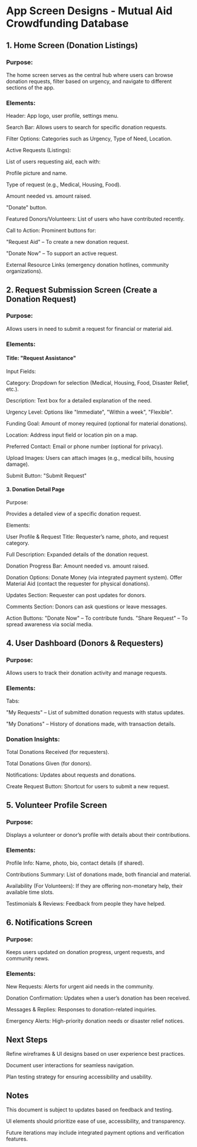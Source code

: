 # App Screen Designs - Mutual Aid Crowdfunding Database

## 1. Home Screen (Donation Listings)
### Purpose:
The home screen serves as the central hub where users can browse donation requests, filter based on urgency, and navigate to different sections of the app.

### Elements:
Header: App logo, user profile, settings menu.

Search Bar: Allows users to search for specific donation requests.

Filter Options: Categories such as Urgency, Type of Need, Location.

Active Requests (Listings):

List of users requesting aid, each with:

Profile picture and name.

Type of request (e.g., Medical, Housing, Food).

Amount needed vs. amount raised.

"Donate" button.

Featured Donors/Volunteers: List of users who have contributed recently.

Call to Action: Prominent buttons for:

"Request Aid" – To create a new donation request.

"Donate Now" – To support an active request.

External Resource Links (emergency donation hotlines, community organizations).

## 2. Request Submission Screen (Create a Donation Request)

### Purpose:

Allows users in need to submit a request for financial or material aid.

### Elements:

#### Title: "Request Assistance"

Input Fields:

Category: Dropdown for selection (Medical, Housing, Food, Disaster Relief, etc.).

Description: Text box for a detailed explanation of the need.

Urgency Level: Options like "Immediate", "Within a week", "Flexible".

Funding Goal: Amount of money required (optional for material donations).

Location: Address input field or location pin on a map.

Preferred Contact: Email or phone number (optional for privacy).

Upload Images: Users can attach images (e.g., medical bills, housing damage).

Submit Button: "Submit Request"

#### 3. Donation Detail Page

Purpose:

Provides a detailed view of a specific donation request.


Elements:

User Profile & Request Title: Requester’s name, photo, and request category.

Full Description: Expanded details of the donation request.

Donation Progress Bar: Amount needed vs. amount raised.

Donation Options:
Donate Money (via integrated payment system).
Offer Material Aid (contact the requester for physical donations).

Updates Section: Requester can post updates for donors.

Comments Section: Donors can ask questions or leave messages.

Action Buttons:
"Donate Now" – To contribute funds.
"Share Request" – To spread awareness via social media.

## 4. User Dashboard (Donors & Requesters)

### Purpose:
Allows users to track their donation activity and manage requests.

### Elements:

Tabs:

"My Requests" – List of submitted donation requests with status updates.

"My Donations" – History of donations made, with transaction details.

### Donation Insights:

Total Donations Received (for requesters).

Total Donations Given (for donors).

Notifications: Updates about requests and donations.

Create Request Button: Shortcut for users to submit a new request.

## 5. Volunteer Profile Screen

### Purpose:
Displays a volunteer or donor’s profile with details about their contributions.

### Elements:
Profile Info: Name, photo, bio, contact details (if shared).

Contributions Summary: List of donations made, both financial and material.

Availability (For Volunteers): If they are offering non-monetary help, their available time slots.

Testimonials & Reviews: Feedback from people they have helped.

## 6. Notifications Screen

### Purpose:

Keeps users updated on donation progress, urgent requests, and community news.

### Elements:

New Requests: Alerts for urgent aid needs in the community.

Donation Confirmation: Updates when a user’s donation has been received.

Messages & Replies: Responses to donation-related inquiries.

Emergency Alerts: High-priority donation needs or disaster relief notices.


## Next Steps

Refine wireframes & UI designs based on user experience best practices.

Document user interactions for seamless navigation.

Plan testing strategy for ensuring accessibility and usability.

## Notes
This document is subject to updates based on feedback and testing.

UI elements should prioritize ease of use, accessibility, and transparency.

Future iterations may include integrated payment options and verification features.



